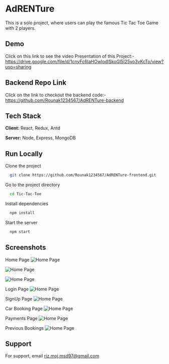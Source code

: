 
# AdRENTure

This is a solo project, where users can play the famous Tic Tac Toe Game with 2 players.


## Demo

Click on this link to see the video Presentation of this Project:- https://drive.google.com/file/d/1cnyFc6laHOwIodlSkoGl5I25vo3vKcTo/view?usp=sharing

## Backend Repo Link
Click on the link to checkout the backend code:- https://github.com/Rounak1234567/AdRENTure-backend


## Tech Stack

**Client:** React, Redux, Antd

**Server:** Node, Express, MongoDB

## Run Locally

Clone the project

```bash
  git clone https://github.com/Rounak1234567/AdRENTure-frontend.git
```

Go to the project directory

```bash
  cd Tic-Tac-Toe
```

Install dependencies

```bash
  npm install
```

Start the server

```bash
  npm start
```

## Screenshots
Home Page
![Home Page](https://i.ibb.co/B4cZnhg/Home-1.png) 

![Home Page](https://i.ibb.co/CmwkX83/Home-2.png)

![Home Page](https://i.ibb.co/qkyN3y4/Home-3.png)

Login Page
![Home Page](https://i.ibb.co/9t4PKSV/Login.png)

SignUp Page
![Home Page](https://i.ibb.co/9t4PKSV/Login.png)

Car Booking Page
![Home Page](https://i.ibb.co/YX97hyk/Car-Booking.png)

Payments Page
![Home Page](https://i.ibb.co/jb101Ln/Payment.png)

Previous Bookings
![Home Page](https://i.ibb.co/nByxgtK/previous-Bookings.png)




## Support

For support, email riz.moj.msd97@gmail.com


